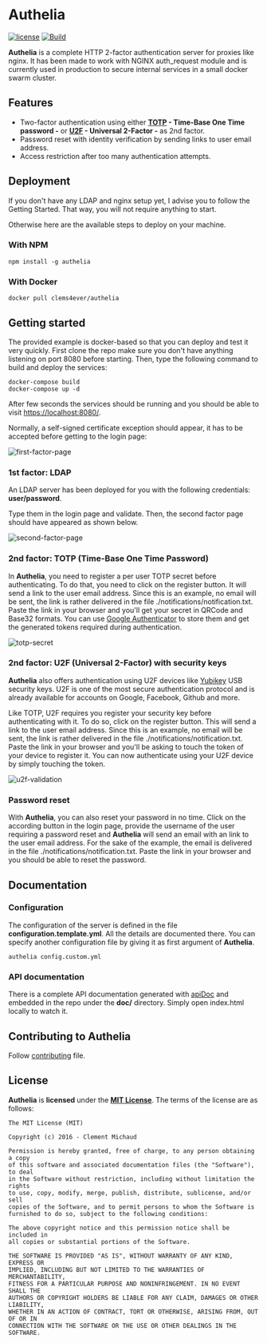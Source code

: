 # Authelia

  [![license](https://img.shields.io/github/license/mashape/apistatus.svg?maxAge=2592000)][MIT License]
  [![Build](https://travis-ci.org/clems4ever/authelia.svg?branch=master)](https://travis-ci.org/clems4ever/authelia)

**Authelia** is a complete HTTP 2-factor authentication server for proxies like 
nginx. It has been made to work with NGINX auth_request module and is currently 
used in production to secure internal services in a small docker swarm cluster.

## Features
* Two-factor authentication using either 
**[TOTP] - Time-Base One Time password -** or **[U2F] - Universal 2-Factor -** 
as 2nd factor.
* Password reset with identity verification by sending links to user email 
address.
* Access restriction after too many authentication attempts.

## Deployment

If you don't have any LDAP and nginx setup yet, I advise you to follow the 
Getting Started. That way, you will not require anything to start.

Otherwise here are the available steps to deploy on your machine.

### With NPM

    npm install -g authelia

### With Docker

    docker pull clems4ever/authelia

## Getting started

The provided example is docker-based so that you can deploy and test it very 
quickly. First clone the repo make sure you don't have anything listening on 
port 8080 before starting. 
Then, type the following command to build and deploy the services:

    docker-compose build
    docker-compose up -d

After few seconds the services should be running and you should be able to visit 
[https://localhost:8080/](https://localhost:8080/). 

Normally, a self-signed certificate exception should appear, it has to be 
accepted before getting to the login page:

![first-factor-page](https://raw.githubusercontent.com/clems4ever/authelia/readme-update/images/first_factor.png)

### 1st factor: LDAP
An LDAP server has been deployed for you with the following credentials: **user/password**.

Type them in the login page and validate. Then, the second factor page should 
have appeared as shown below.

![second-factor-page](https://raw.githubusercontent.com/clems4ever/authelia/readme-update/images/second_factor.png)


### 2nd factor: TOTP (Time-Base One Time Password)
In **Authelia**, you need to register a per user TOTP secret before 
authenticating. To do that, you need to click on the register button. It will 
send a link to the user email address. Since this is an example, no email will 
be sent, the link is rather delivered in the file 
./notifications/notification.txt. Paste the link in your browser and you'll get 
your secret in QRCode and Base32 formats. You can use 
[Google Authenticator](https://play.google.com/store/apps/details?id=com.google.android.apps.authenticator2&hl=en) 
to store them and get the generated tokens required during authentication.

![totp-secret](https://raw.githubusercontent.com/clems4ever/authelia/readme-update/images/totp.png)

### 2nd factor: U2F (Universal 2-Factor) with security keys
**Authelia** also offers authentication using U2F devices like [Yubikey](Yubikey) 
USB security keys. U2F is one of the most secure authentication protocol and is 
already available for accounts on Google, Facebook, Github and more.

Like TOTP, U2F requires you register your security key before authenticating 
with it. To do so, click on the register button. This will send a link to the 
user email address. Since this is an example, no email will be sent, the 
link is rather delivered in the file ./notifications/notification.txt. Paste 
the link in your browser and you'll be asking to touch the token of your device 
to register it. You can now authenticate using your U2F device by simply 
touching the token.

![u2f-validation](https://raw.githubusercontent.com/clems4ever/authelia/readme-update/images/u2f.png)

### Password reset
With **Authelia**, you can also reset your password in no time. Click on the 
according button in the login page, provide the username of the user requiring 
a password reset and **Authelia** will send an email with an link to the user 
email address. For the sake of the example, the email is delivered in the file 
./notifications/notification.txt.
Paste the link in your browser and you should be able to reset the password.

## Documentation
### Configuration
The configuration of the server is defined in the file 
**configuration.template.yml**. All the details are documented there.
You can specify another configuration file by giving it as first argument of 
**Authelia**.

    authelia config.custom.yml

### API documentation
There is a complete API documentation generated with 
[apiDoc](http://apidocjs.com/) and embedded in the repo under the **doc/** 
directory. Simply open index.html locally to watch it.

## Contributing to Authelia
Follow [contributing](CONTRIBUTORS.md) file.

## License
**Authelia** is **licensed** under the **[MIT License]**. The terms of the license are as follows:

    The MIT License (MIT)

    Copyright (c) 2016 - Clement Michaud

    Permission is hereby granted, free of charge, to any person obtaining a copy
    of this software and associated documentation files (the "Software"), to deal
    in the Software without restriction, including without limitation the rights
    to use, copy, modify, merge, publish, distribute, sublicense, and/or sell
    copies of the Software, and to permit persons to whom the Software is
    furnished to do so, subject to the following conditions:

    The above copyright notice and this permission notice shall be included in
    all copies or substantial portions of the Software.

    THE SOFTWARE IS PROVIDED "AS IS", WITHOUT WARRANTY OF ANY KIND, EXPRESS OR
    IMPLIED, INCLUDING BUT NOT LIMITED TO THE WARRANTIES OF MERCHANTABILITY,
    FITNESS FOR A PARTICULAR PURPOSE AND NONINFRINGEMENT. IN NO EVENT SHALL THE
    AUTHORS OR COPYRIGHT HOLDERS BE LIABLE FOR ANY CLAIM, DAMAGES OR OTHER LIABILITY,
    WHETHER IN AN ACTION OF CONTRACT, TORT OR OTHERWISE, ARISING FROM, OUT OF OR IN
    CONNECTION WITH THE SOFTWARE OR THE USE OR OTHER DEALINGS IN THE SOFTWARE.


[MIT License]: https://opensource.org/licenses/MIT
[TOTP]: https://en.wikipedia.org/wiki/Time-based_One-time_Password_Algorithm
[U2F]: https://www.yubico.com/about/background/fido/
[Yubikey]: https://www.yubico.com/products/yubikey-hardware/yubikey4/

